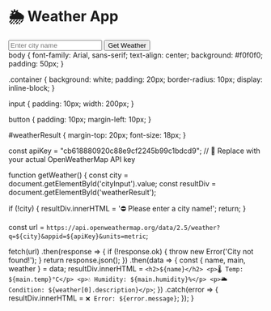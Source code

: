 <!DOCTYPE html>
<html lang="en">
<head>
  <meta charset="UTF-8">
  <title>Weather App</title>
  <link rel="stylesheet" href="style.css">
</head>
<body>
  <div class="container">
    <h1>🌦️ Weather App</h1>
    <input type="text" id="cityInput" placeholder="Enter city name" />
    <button onclick="getWeather()">Get Weather</button>
    <div id="weatherResult"></div>
  </div>

  <script src="script.js"></script>
</body>
</html>
body {
    font-family: Arial, sans-serif;
    text-align: center;
    background: #f0f0f0;
    padding: 50px;
  }
  
  .container {
    background: white;
    padding: 20px;
    border-radius: 10px;
    display: inline-block;
  }
  
  input {
    padding: 10px;
    width: 200px;
  }
  
  button {
    padding: 10px;
    margin-left: 10px;
  }
  
  #weatherResult {
    margin-top: 20px;
    font-size: 18px;
  }
  
const apiKey = "cb618880920c88e9cf2245b99c1bdcd9"; // 🔑 Replace with your actual OpenWeatherMap API key

function getWeather() {
  const city = document.getElementById('cityInput').value;
  const resultDiv = document.getElementById('weatherResult');

  if (!city) {
    resultDiv.innerHTML = '⛔ Please enter a city name!';
    return;
  }

  const url = `https://api.openweathermap.org/data/2.5/weather?q=${city}&appid=${apiKey}&units=metric`;

  fetch(url)
    .then(response => {
      if (!response.ok) {
        throw new Error('City not found!');
      }
      return response.json();
    })
    .then(data => {
      const { name, main, weather } = data;
      resultDiv.innerHTML = `
        <h2>${name}</h2>
        <p>🌡️ Temp: ${main.temp}°C</p>
        <p>💧 Humidity: ${main.humidity}%</p>
        <p>🌥️ Condition: ${weather[0].description}</p>
      `;
    })
    .catch(error => {
      resultDiv.innerHTML = `❌ Error: ${error.message}`;
    });
}


